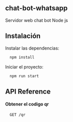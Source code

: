 ## chat-bot-whatsapp
Servidor web chat bot Node js 
## Instalación

Instalar las dependencias:

```bash
  npm install
```

Iniciar el proyecto:

```bash
  npm run start
```
## API Reference

#### Obtener el codigo qr

```http
  GET /qr
```
